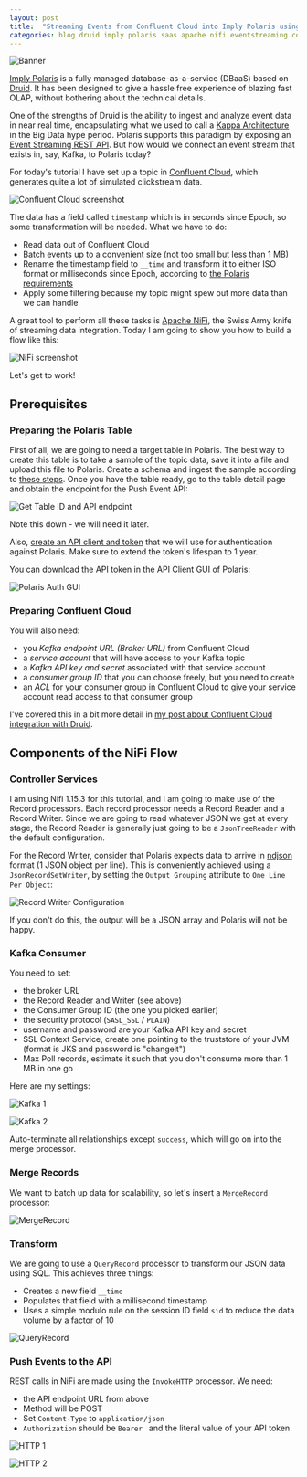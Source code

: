 ```yaml
---
layout: post
title:  "Streaming Events from Confluent Cloud into Imply Polaris using Nifi"
categories: blog druid imply polaris saas apache nifi eventstreaming confluent kafka
---
```


![Banner](/assets/2022-04-02-01-banner.png)

[Imply Polaris](https://imply.io/polaris-signup) is a fully managed database-as-a-service (DBaaS) based on [Druid](https://druid.apache.org/). It has been designed to give a hassle free experience of blazing fast OLAP, without bothering about the technical details.

One of the strengths of Druid is the ability to ingest and analyze event data in near real time, encapsulating what we used to call a [Kappa Architecture](https://medium.com/@devin.bost/the-kappa-architecture-8105a3c10f98) in the Big Data hype period. Polaris supports this paradigm by exposing an [Event Streaming REST API](https://docs.imply.io/polaris/api-stream/). But how would we connect an event stream that exists in, say, Kafka, to Polaris today?

For today's tutorial I have set up a topic in [Confluent Cloud](https://www.confluent.io/confluent-cloud/), which generates quite a lot of simulated clickstream data. 

![Confluent Cloud screenshot](/assets/2022-04-02-01c-confluent.jpg)

The data has a field called `timestamp` which is in seconds since Epoch, so some transformation will be needed. What we have to do:

- Read data out of Confluent Cloud
- Batch events up to a convenient size (not too small but less than 1 MB)
- Rename the timestamp field to `__time` and transform it to either ISO format or milliseconds since Epoch, according to [the Polaris requirements](https://docs.imply.io/polaris/supported-formats/#supported-time-formats)
- Apply some filtering because my topic might spew out more data than we can handle

A great tool to perform all these tasks is [Apache NiFi](https://nifi.apache.org/), the Swiss Army knife of streaming data integration. Today I am going to show you how to build a flow like this:

![NiFi screenshot](/assets/2022-04-02-01a-flow.jpg)

Let's get to work!

## Prerequisites

### Preparing the Polaris Table

First of all, we are going to need a target table in Polaris. The best way to create this table is to take a sample of the topic data, save it into a file and upload this file to Polaris. Create a schema and ingest the sample according to [these steps](https://docs.imply.io/polaris/schema/). Once you have the table ready, go to the table detail page and obtain the endpoint for the Push Event API:

![Get Table ID and API endpoint](/assets/2022-04-02-07-table-id.jpg)

Note this down - we will need it later.

Also, [create an API client and token](https://docs.imply.io/polaris/oauth/) that we will use for authentication against Polaris. Make sure to extend the token's lifespan to 1 year.

You can download the API token in the API Client GUI of Polaris:

![Polaris Auth GUI](/assets/2022-04-02-08-api-token.jpg)

### Preparing Confluent Cloud

You will also need:
- you _Kafka endpoint URL (Broker URL)_ from Confluent Cloud
- a _service account_ that will have access to your Kafka topic
- a _Kafka API key and secret_ associated with that service account
- a _consumer group ID_ that you can choose freely, but you need to create
- an _ACL_ for your consumer group in Confluent Cloud to give your service account read access to that consumer group

I've covered this in a bit more detail in [my post about Confluent Cloud integration with Druid](/2021/10/19/reading-avro-streams-from-confluent-cloud-into-druid/).

## Components of the NiFi Flow

### Controller Services

I am using Nifi 1.15.3 for this tutorial, and I am going to make use of the Record processors. Each record processor needs a Record Reader and a Record Writer. Since we are going to read whatever JSON we get at every stage, the Record Reader is generally just going to be a `JsonTreeReader` with the default configuration. 

For the Record Writer, consider that Polaris expects data to arrive in [ndjson](http://ndjson.org/) format (1 JSON object per line). This is  conveniently achieved using a `JsonRecordSetWriter`, by setting the `Output Grouping` attribute to `One Line Per Object`:

![Record Writer Configuration](/assets/2022-04-02-03-recordwriter.jpg)

If you don't do this, the output will be a JSON array and Polaris will not be happy.

### Kafka Consumer

You need to set:
- the broker URL
- the Record Reader and Writer (see above)
- the Consumer Group ID (the one you picked earlier)
- the security protocol (`SASL_SSL` / `PLAIN`)
- username and password are your Kafka API key and secret
- SSL Context Service, create one pointing to the truststore of your JVM (format is JKS and password is "changeit")
- Max Poll records, estimate it such that you don't consume more than 1 MB in one go

Here are my settings:

![Kafka 1](/assets/2022-04-02-02a-kafka.jpg)

![Kafka 2](/assets/2022-04-02-02b-kafka.jpg)

Auto-terminate all relationships except `success`, which will go on into the merge processor.

### Merge Records

We want to batch up data for scalability, so let's insert a `MergeRecord` processor:

![MergeRecord](/assets/2022-04-02-04-mergerecord.jpg)

### Transform

We are going to use a `QueryRecord` processor to transform our JSON data using SQL. This achieves three things:
- Creates a new field `__time`
- Populates that field with a millisecond timestamp
- Uses a simple modulo rule on the session ID field `sid` to reduce the data volume by a factor of 10

![QueryRecord](/assets/2022-04-02-05-queryrecord.jpg)

### Push Events to the API

REST calls in NiFi are made using the `InvokeHTTP` processor. We need:
- the API endpoint URL from above
- Method will be POST
- Set `Content-Type` to `application/json`
- `Authorization` should be `Bearer ` and the literal value of your API token

![HTTP 1](/assets/2022-04-02-06a-http.jpg)

![HTTP 2](/assets/2022-04-02-06b-http.jpg)


